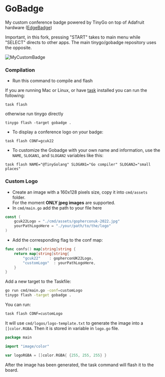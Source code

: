 # GoBadge

My custom conference badge powered by TinyGo on top of Adafruit hardware ([EdgeBadge](https://www.adafruit.com/product/4400))

Important, in this fork, pressing "START" takes to main menu while "SELECT" directs to other apps. The main tinygo/gobadge repository uses the opposite.

![MyCustomBadge](./badge.gif)

### Compilation

- Run this command to compile and flash

If you are running Mac or Linux, or have [task](https://taskfile.dev/) installed you can run the following:

```
task flash
```

otherwise run tinygo directly

```
tinygo flash -target gobadge .
```

- To display a conference logo on your badge:
```
task flash CONF=gcuk22
```

- To customize the Gobadge with your own name and information, use the `NAME`, `SLOGAN1`, and `SLOGAN2` variables like this:

```
task flash NAME="@TinyGolang" SLOGAN1="Go compiler" SLOGAN2="small places"
```

### Custom Logo

- Create an image with a 160x128 pixels size, copy it into `cmd/assets` folder.  
For the moment **ONLY jpeg images** are supported.  
- In `cmd/main.go` add the path to your file here

```go
const (
    gcuk22Logo = "./cmd/assets/gopherconuk-2022.jpg"
    yourPathLogoHere = "./your/path/to/the/logo"
)
```

- Add the corresponding flag to the conf map:

```go
func confs() map[string]string {
	return map[string]string{
		"gcuk22"    : gopherconUK22Logo,
		"customLogo"  : yourPathLogoHere,
	}
}
```

Add a new target to the Taskfile:

```bash
go run cmd/main.go -conf=customLogo
tinygo flash -target gobadge .
```

You can run:

```bash
task flash CONF=customLogo
```

It will use `cmd/logos/logo-template.txt` to generate the image into a `[]color.RGBA`.
Then it is stored in variable in `logo.go` file.

```go
package main

import "image/color"

var logoRGBA = []color.RGBA{ {255, 255, 255} }
```

After the image has been generated, the task command will flash it to the board.


